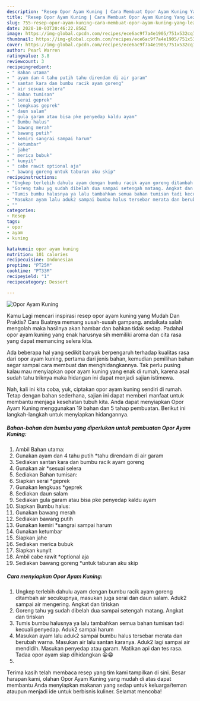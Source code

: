 ```yaml
---
description: "Resep Opor Ayam Kuning | Cara Membuat Opor Ayam Kuning Yang Lezat"
title: "Resep Opor Ayam Kuning | Cara Membuat Opor Ayam Kuning Yang Lezat"
slug: 755-resep-opor-ayam-kuning-cara-membuat-opor-ayam-kuning-yang-lezat
date: 2020-10-03T20:46:22.856Z
image: https://img-global.cpcdn.com/recipes/ece6ac9f7a4e1905/751x532cq70/opor-ayam-kuning-foto-resep-utama.jpg
thumbnail: https://img-global.cpcdn.com/recipes/ece6ac9f7a4e1905/751x532cq70/opor-ayam-kuning-foto-resep-utama.jpg
cover: https://img-global.cpcdn.com/recipes/ece6ac9f7a4e1905/751x532cq70/opor-ayam-kuning-foto-resep-utama.jpg
author: Pearl Warren
ratingvalue: 3.8
reviewcount: 3
recipeingredient:
- " Bahan utama"
- " ayam dan 4 tahu putih tahu direndam di air garam"
- " santan kara dan bumbu racik ayam goreng"
- " air sesuai selera"
- " Bahan tumisan"
- " serai geprek"
- " lengkuas geprek"
- " daun salam"
- " gula garam atau bisa pke penyedap kaldu ayam"
- " Bumbu halus"
- " bawang merah"
- " bawang putih"
- " kemiri sangrai sampai harum"
- " ketumbar"
- " jahe"
- " merica bubuk"
- " kunyit"
- " cabe rawit optional aja"
- " bawang goreng untuk taburan aku skip"
recipeinstructions:
- "Ungkep terlebih dahulu ayam dengan bumbu racik ayam goreng ditambah air secukupnya, masukan juga serai dan daun salam. Aduk2 sampai air mengering. Angkat dan tiriskan"
- "Goreng tahu yg sudah dibelah dua sampai setengah matang. Angkat dan tiriskan"
- "Tumis bumbu halusnya ya lalu tambahkan semua bahan tumisan tadi kecuali penyedap. Aduk2 sampai harum"
- "Masukan ayam lalu aduk2 sampai bumbu halus tersebar merata dan berubah warna. Masukan air lalu santan karanya. Aduk2 lagi sampai air mendidih. Masukan penyedap atau garam. Matikan api dan tes rasa. Tadaa opor ayam siap dihidangkan 😀😁"
- ""
categories:
- Resep
tags:
- opor
- ayam
- kuning

katakunci: opor ayam kuning 
nutrition: 101 calories
recipecuisine: Indonesian
preptime: "PT25M"
cooktime: "PT33M"
recipeyield: "1"
recipecategory: Dessert

---
```



![Opor Ayam Kuning](https://img-global.cpcdn.com/recipes/ece6ac9f7a4e1905/751x532cq70/opor-ayam-kuning-foto-resep-utama.jpg)

Kamu Lagi mencari inspirasi resep opor ayam kuning yang Mudah Dan Praktis? Cara Buatnya memang susah-susah gampang. andaikata salah mengolah maka hasilnya akan hambar dan bahkan tidak sedap. Padahal opor ayam kuning yang enak harusnya sih memiliki aroma dan cita rasa yang dapat memancing selera kita.



Ada beberapa hal yang sedikit banyak berpengaruh terhadap kualitas rasa dari opor ayam kuning, pertama dari jenis bahan, kemudian pemilihan bahan segar sampai cara membuat dan menghidangkannya. Tak perlu pusing kalau mau menyiapkan opor ayam kuning yang enak di rumah, karena asal sudah tahu triknya maka hidangan ini dapat menjadi sajian istimewa.


Nah, kali ini kita coba, yuk, ciptakan opor ayam kuning sendiri di rumah. Tetap dengan bahan sederhana, sajian ini dapat memberi manfaat untuk membantu menjaga kesehatan tubuh kita. Anda dapat menyiapkan Opor Ayam Kuning menggunakan 19 bahan dan 5 tahap pembuatan. Berikut ini langkah-langkah untuk menyiapkan hidangannya.

<!--inarticleads1-->

##### Bahan-bahan dan bumbu yang diperlukan untuk pembuatan Opor Ayam Kuning:

1. Ambil  Bahan utama:
1. Gunakan  ayam dan 4 tahu putih *tahu direndam di air garam
1. Sediakan  santan kara dan bumbu racik ayam goreng
1. Gunakan  air *sesuai selera
1. Sediakan  Bahan tumisan:
1. Siapkan  serai *geprek
1. Gunakan  lengkuas *geprek
1. Sediakan  daun salam
1. Sediakan  gula garam atau bisa pke penyedap kaldu ayam
1. Siapkan  Bumbu halus:
1. Gunakan  bawang merah
1. Sediakan  bawang putih
1. Gunakan  kemiri *sangrai sampai harum
1. Gunakan  ketumbar
1. Siapkan  jahe
1. Sediakan  merica bubuk
1. Siapkan  kunyit
1. Ambil  cabe rawit *optional aja
1. Sediakan  bawang goreng *untuk taburan aku skip




<!--inarticleads2-->

##### Cara menyiapkan Opor Ayam Kuning:

1. Ungkep terlebih dahulu ayam dengan bumbu racik ayam goreng ditambah air secukupnya, masukan juga serai dan daun salam. Aduk2 sampai air mengering. Angkat dan tiriskan
1. Goreng tahu yg sudah dibelah dua sampai setengah matang. Angkat dan tiriskan
1. Tumis bumbu halusnya ya lalu tambahkan semua bahan tumisan tadi kecuali penyedap. Aduk2 sampai harum
1. Masukan ayam lalu aduk2 sampai bumbu halus tersebar merata dan berubah warna. Masukan air lalu santan karanya. Aduk2 lagi sampai air mendidih. Masukan penyedap atau garam. Matikan api dan tes rasa. Tadaa opor ayam siap dihidangkan 😀😁
1. 




Terima kasih telah membaca resep yang tim kami tampilkan di sini. Besar harapan kami, olahan Opor Ayam Kuning yang mudah di atas dapat membantu Anda menyiapkan makanan yang sedap untuk keluarga/teman ataupun menjadi ide untuk berbisnis kuliner. Selamat mencoba!
